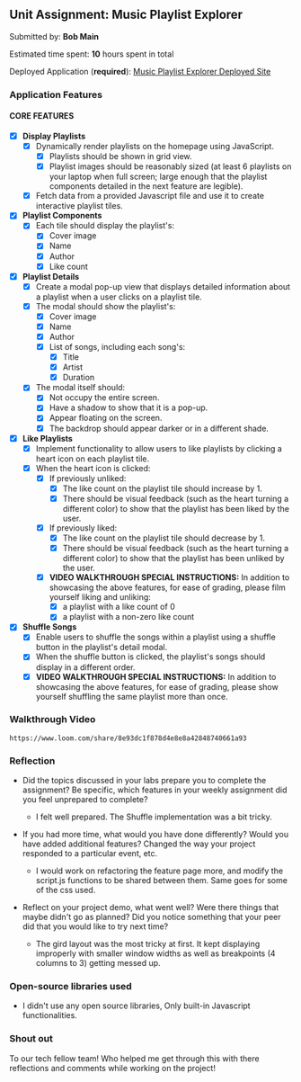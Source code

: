 ## Unit Assignment: Music Playlist Explorer

Submitted by: **Bob Main**

Estimated time spent: **10** hours spent in total 

Deployed Application (**required**): [Music Playlist Explorer Deployed Site](https://robbobfrh84.github.io/my-jamz/)



### Application Features

#### CORE FEATURES

- [x] **Display Playlists**
  - [x] Dynamically render playlists on the homepage using JavaScript.
    - [x] Playlists should be shown in grid view.
    - [x] Playlist images should be reasonably sized (at least 6 playlists on your laptop when full screen; large enough that the playlist components detailed in the next feature are legible).
  - [x] Fetch data from a provided Javascript file and use it to create interactive playlist tiles.

- [x] **Playlist Components**
  - [x] Each tile should display the playlist's:
    - [x] Cover image
    - [x] Name
    - [x] Author
    - [x] Like count

- [x] **Playlist Details**
  - [x] Create a modal pop-up view that displays detailed information about a playlist when a user clicks on a playlist tile.
  - [x] The modal should show the playlist's:
    - [x] Cover image
    - [x] Name
    - [x] Author
    - [x] List of songs, including each song's:
      - [x] Title
      - [x] Artist
      - [x] Duration
  - [x] The modal itself should:
    - [x] Not occupy the entire screen.
    - [x] Have a shadow to show that it is a pop-up.
    - [x] Appear floating on the screen.
    - [x] The backdrop should appear darker or in a different shade.

- [x] **Like Playlists**
  - [x] Implement functionality to allow users to like playlists by clicking a heart icon on each playlist tile.
  - [x] When the heart icon is clicked:
    - [x] If previously unliked:
      - [x] The like count on the playlist tile should increase by 1.
      - [x] There should be visual feedback (such as the heart turning a different color) to show that the playlist has been liked by the user.
    - [x] If previously liked:
      - [x] The like count on the playlist tile should decrease by 1.
      - [x] There should be visual feedback (such as the heart turning a different color) to show that the playlist has been unliked by the user.
    - [x] **VIDEO WALKTHROUGH SPECIAL INSTRUCTIONS:** In addition to showcasing the above features, for ease of grading, please film yourself liking and unliking:
      - [x] a playlist with a like count of 0
      - [x] a playlist with a non-zero like count

- [x] **Shuffle Songs**
  - [x] Enable users to shuffle the songs within a playlist using a shuffle button in the playlist's detail modal.
  - [x] When the shuffle button is clicked, the playlist's songs should display in a different order.
  - [x] **VIDEO WALKTHROUGH SPECIAL INSTRUCTIONS:** In addition to showcasing the above features, for ease of grading, please show yourself shuffling the same playlist more than once. 

### Walkthrough Video

`https://www.loom.com/share/8e93dc1f878d4e8e8a42848740661a93`



### Reflection

* Did the topics discussed in your labs prepare you to complete the assignment? Be specific, which features in your weekly assignment did you feel unprepared to complete?
  * I felt well prepared. The Shuffle implementation was a bit tricky. 


* If you had more time, what would you have done differently? Would you have added additional features? Changed the way your project responded to a particular event, etc.
  * I would work on refactoring the feature page more, and modify the script.js functions to be shared between them. Same goes for some of the css used. 

* Reflect on your project demo, what went well? Were there things that maybe didn't go as planned? Did you notice something that your peer did that you would like to try next time?
  * The gird layout was the most tricky at first. It kept displaying improperly with smaller window widths as well as breakpoints (4 columns to 3) getting messed up. 




### Open-source libraries used

- I didn't use any open source libraries, Only built-in Javascript functionalities. 

### Shout out

To our tech fellow team! Who helped me get through this with there reflections and comments while working on the project!